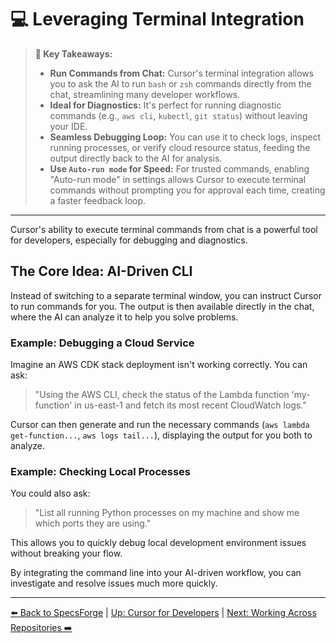 # 💻 Leveraging Terminal Integration

> **🔑 Key Takeaways:**
> 
> - **Run Commands from Chat:** Cursor's terminal integration allows you to ask the AI to run `bash` or `zsh` commands directly from the chat, streamlining many developer workflows.
> - **Ideal for Diagnostics:** It's perfect for running diagnostic commands (e.g., `aws cli`, `kubectl`, `git status`) without leaving your IDE.
> - **Seamless Debugging Loop:** You can use it to check logs, inspect running processes, or verify cloud resource status, feeding the output directly back to the AI for analysis.
> - **Use `Auto-run mode` for Speed:** For trusted commands, enabling "Auto-run mode" in settings allows Cursor to execute terminal commands without prompting you for approval each time, creating a faster feedback loop.

---

Cursor's ability to execute terminal commands from chat is a powerful tool for developers, especially for debugging and diagnostics.

## The Core Idea: AI-Driven CLI

Instead of switching to a separate terminal window, you can instruct Cursor to run commands for you. The output is then available directly in the chat, where the AI can analyze it to help you solve problems.

### Example: Debugging a Cloud Service
Imagine an AWS CDK stack deployment isn't working correctly. You can ask:

> "Using the AWS CLI, check the status of the Lambda function 'my-function' in us-east-1 and fetch its most recent CloudWatch logs."

Cursor can then generate and run the necessary commands (`aws lambda get-function...`, `aws logs tail...`), displaying the output for you both to analyze.

### Example: Checking Local Processes
You could also ask:
> "List all running Python processes on my machine and show me which ports they are using."

This allows you to quickly debug local development environment issues without breaking your flow.

By integrating the command line into your AI-driven workflow, you can investigate and resolve issues much more quickly.

---

[⬅️ Back to SpecsForge](./03-The-SpecsForge-Framework.md) | [Up: Cursor for Developers](./README.md) | [Next: Working Across Repositories ➡️](./05-Working-Across-Repositories.md) 
